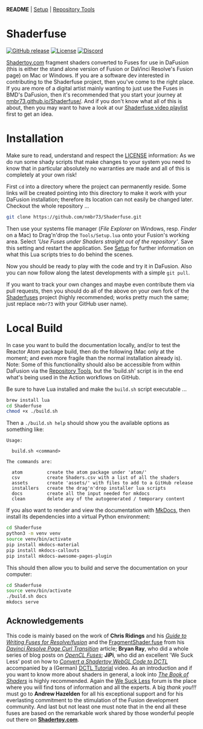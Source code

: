 **README**  | [Setup](Tools/README.md) | [Repository Tools](Tools/Scripts/Comp/Shaderfuse/Repository%20Tools/README.md)


# Shaderfuse
[![GitHub release](https://img.shields.io/github/v/release/nmbr73/Shaderfuse?include_prereleases)](https://github.com/nmbr73/Shaderfuse/releases/latest) [![License](https://img.shields.io/badge/license-various-critical)](LICENSE) [![Discord](https://img.shields.io/discord/793508729785155594?label=discord)](https://discord.gg/Zb48E4z3Pg)

[Shadertoy.com](https://www.shadertoy.com/) fragment shaders converted to Fuses for use in DaFusion (this is either the stand alone version of Fusion or DaVinci Resolve's Fusion page) on Mac or Windows. If you are a software dev interested in contributing to the Shaderfuse project, then you've come to the right place. If you are more of a digital artist mainly wanting to just use the Fuses in BMD's DaFusion, then it's recommended that you start your journey at [nmbr73.github.io/Shaderfuse/](https://nmbr73.github.io/Shaderfuse/). And if you don't know what all of this is about, then you may want to have a look at our [Shaderfuse video playlist](https://www.youtube.com/playlist?list=PLqbIsaWc6bt1AuwEHF116QcFsNPKnLYHD) first to get an idea.



# Installation

Make sure to read, understand and respect the [LICENSE](LICENSE) information: As we do run some shady scripts that make changes to your system you need to know that in particular absolutely no warranties are made and all of this is completely at your own risk!

First `cd` into a directory where the project can permanently reside. Some links will be created pointing into this directory to make it work with your DaFusion installation; therefore its location can not easily be changed later. Checkout the whole repository ...
```bash
git clone https://github.com/nmbr73/Shaderfuse.git
```
Then use your systems file manager (*File Explorer* on Windows, resp. *Finder* on a Mac) to Drag'n'drop the `Tools/Setup.lua` onto your Fusion's working area. Select *'Use Fuses under Shaders straight out of the repository'*. Save this setting and restart the application. See [Setup](Tools/README.md) for further information on what this Lua scripts tries to do behind the scenes.

Now you should be ready to play with the code and try it in DaFusion. Also you can now follow along the latest developments with a simple `git pull`.

If you want to track your own changes and maybe even contribute them via pull requests, then you should do all of the above on your own fork of the [Shaderfuses](https://github.com/nmbr73/Shaderfuse) project (highly recommended; works pretty much the same; just replace `nmbr73` with your GitHub user name).



# Local Build

In case you want to build the documentation locally, and/or to test the Reactor Atom package build, then do the following (Mac only at the moment; and even more fragile than the normal installation already is). Note: Some of this functionality should also be accessible from within DaFusion via the [Repository Tools](Tools/Scripts/Comp/Shaderfuse/Repository%20Tools/README.md), but the 'build.sh' script is in the end what's being used in the Action workflows on GitHub.

Be sure to have Lua installed and make the `build.sh` script executable ...
```bash
brew install lua
cd Shaderfuse
chmod +x ./build.sh
```

Then a `./build.sh help` should show you the available options as something like:
```
Usage:

  build.sh <command>

The commands are:

  atom         create the atom package under 'atom/'
  csv          create Shaders.csv with a list of all the shaders
  assets       create 'assets/' with files to add to a GitHub release
  installers   create the drag'n'drop installer lua scripts
  docs         create all the input needed for mkdocs
  clean        delete any of the autogenerated / temporary content
```

If you also want to render and view the documentation with [MkDocs](https://www.mkdocs.org), then install its dependencies into a virtual Python environment:
```bash
cd Shaderfuse
python3 -m venv venv
source venv/bin/activate
pip install mkdocs-material
pip install mkdocs-callouts
pip install mkdocs-awesome-pages-plugin
```

This should then allow you to build and serve the documentation on your computer:
```bash
cd Shaderfuse
source venv/bin/activate
./build.sh docs
mkdocs serve
```

## Acknowledgements

This code is mainly based on the work of **Chris Ridings** and his *[Guide to Writing Fuses for Resolve/fusion](https://www.chrisridings.com/guide-to-writing-fuses-for-resolve-fusion-part-1/)* and the [FragmentShader.fuse](https://www.chrisridings.com/wp-content/uploads/2020/05/FragmentShader.fuse) from his *[Davinci Resolve Page Curl Transition](https://www.chrisridings.com/page-curl/)* article; **Bryan Ray**, who did a whole series of blog posts on *[OpenCL Fuses](http://www.bryanray.name/wordpress/opencl-fuses-index/)*; **JiPi**, who did an excellent 'We Suck Less' post on how to *[Convert a Shadertoy WebGL Code to DCTL](https://www.steakunderwater.com/wesuckless/viewtopic.php?f=17&t=4460)* accompanied by a (German) [DCTL Tutorial](https://youtu.be/dbrPWRldmbs) video. As an introduction and if you want to know more about shaders in general, a look into *[The Book of Shaders](https://thebookofshaders.com)* is highly recommended. Again the [We Suck Less](https://www.steakunderwater.com/wesuckless/index.php) forum is the place where you will find tons of information and all the experts. A big *thank you!!!* must go to **Andrew Hazelden** for all his exceptional support and for his everlasting commitment to the stimulation of the Fusion development community. And last but not least one must note that in the end all these fuses are based on the remarkable work shared by those wonderful people out there on **[Shadertoy.com](https://www.shadertoy.com/)**.



